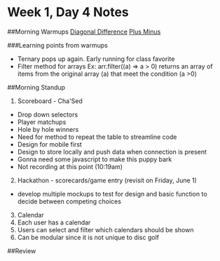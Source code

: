 # Week 1, Day 4 Notes

##Morning Warmups
[Diagonal Difference](https://www.hackerrank.com/challenges/diagonal-difference)
[Plus Minus](https://www.hackerrank.com/challenges/plus-minus)

###Learning points from warmups

* Ternary pops up again. Early running for class favorite
* Filter method for arrays Ex: arr.filter((a) => a > 0) returns an array of items from the original array (a) that meet the condition (a >0) 

##Morning Standup

1. Scoreboard - Cha'Sed
  * Drop down selectors
  * Player matchups
  * Hole by hole winners
  * Need for method to repeat the table to streamline code
  * Design for mobile first
  * Design to store locally and push data when connection is present
  * Gonna need some javascript to make this puppy bark
  * Not recording at this point (10:19am)

2. Hackathon - scorecards/game entry (revisit on Friday, June 1)
  * develop multiple mockups to test for design and basic function to decide between competing choices
3. Calendar
  1. Each user has a calendar
  2. Users can select and filter which calendars should be shown
  3. Can be modular since it is not unique to disc golf


##Review

